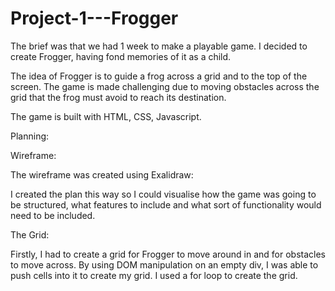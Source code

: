 # Project-1---Frogger

The brief was that we had 1 week to make a playable game.
I decided to create Frogger, having fond memories of it as a child.

The idea of Frogger is to guide a frog across a grid and to the top of the screen. The game is made 
challenging due to moving obstacles across the grid that the frog must avoid to reach its destination.

The game is built with HTML, CSS, Javascript.

Planning:

Wireframe:

The wireframe was created using Exalidraw:

I created the plan this way so I could visualise how the game was going to be structured, what features to
include and what sort of functionality would need to be included.

The Grid:


Firstly, I had to create a grid for Frogger to move around in and for obstacles to move across.
By using DOM manipulation on an empty div, I was able to push cells into it to create my grid.
I used a for loop to create the grid. 
